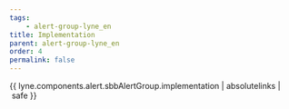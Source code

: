 ```yaml
---
tags: 
    - alert-group-lyne_en
title: Implementation
parent: alert-group-lyne_en
order: 4
permalink: false  
---
```

{{ lyne.components.alert.sbbAlertGroup.implementation | absolutelinks | safe }}